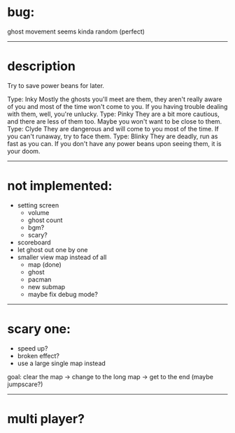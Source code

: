 # bug:

ghost movement seems kinda random (perfect)

---

# description

Try to save power beans for later.

Type: Inky
    Mostly the ghosts you'll meet are them, they aren't really aware of you and most of the time won't come to you.
    If you having trouble dealing with them, well, you're unlucky.
Type: Pinky
    They are a bit more cautious, and there are less of them too.
    Maybe you won't want to be close to them.
Type: Clyde
    They are dangerous and will come to you most of the time.
    If you can't runaway, try to face them.
Type: Blinky
    They are deadly, run as fast as you can. If you don't have any power beans upon seeing them, it is your doom.

---

# not implemented:

- setting screen
    - volume
    - ghost count
    - bgm?
    - scary?
- scoreboard
- let ghost out one by one
- smaller view map instead of all
    - map (done)
    - ghost
    - pacman
    - new submap
    - maybe fix debug mode?

---

# scary one:

- speed up?
- broken effect?
- use a large single map instead

goal:
 clear the map ->
 change to the long map ->
 get to the end (maybe jumpscare?)

---

# multi player?
